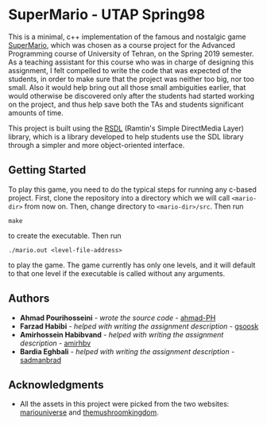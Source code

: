 # SuperMario - UTAP Spring98

This is a minimal, c++ implementation of the famous and nostalgic game [SuperMario](https://supermariobros.io/), which was chosen as a course project for the Advanced Programming course of University of Tehran, on the Spring 2019 semester. 
As a teaching assistant for this course who was in charge of designing this assignment, I felt compelled to write the code that was expected of the students, in order to make sure that the project was neither too big, nor too small. Also it would help bring out all those small ambiguities earlier, that would otherwise be discovered only after the students had started working on the project, and thus help save both the TAs and students significant amounts of time.

This project is built using the [RSDL](https://github.com/UTAP/RSDL) (Ramtin's Simple DirectMedia Layer) library, which is a library developed to help students use the SDL library through a simpler and more object-oriented interface. 

## Getting Started

To play this game, you need to do the typical steps for running any c-based project.
First, clone the repository into a directory which we will call ‍‍‍`<mario-dir>` from now on. Then, change directory to `<mario-dir>/src`.
Then run 
```
make
```
to create the executable. Then run
```
./mario.out <level-file-address>
```
to play the game. The game currently has only one levels, and it will default to that one level if the executable is called without any arguments.

## Authors

* **Ahmad Pourihosseini** - *wrote the source code* - [ahmad-PH](https://github.com/ahmad-PH)
* **Farzad Habibi** - *helped with writing the assignment description* - [gsoosk](https://github.com/gsoosk)
* **Amirhossein Habibvand** - *helped with writing the assignment description* - [amirhbv](https://github.com/amirhbv)
* **Bardia Eghbali** - *helped with writing the assignment description* - [sadmanbrad](https://github.com/sadmanbrad)

## Acknowledgments

* All the assets in this project were picked from the two websites: [mariouniverse](http://www.mariouniverse.com/) and [themushroomkingdom](https://themushroomkingdom.net/wav.shtml).
